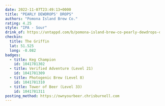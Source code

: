 ```yaml
---
date: 2022-11-07T23:49:13+0000
title: "PEARLY DEWDROPS' DROPS"
authors: "Pomona Island Brew Co."
rating: 4.25
style: "IPA - Sour"
drink_of: https://untappd.com/b/pomona-island-brew-co-pearly-dewdrops-drops/4922410
checkin:
  title: The Griffin
  lat: 51.525
  long: -0.082
badges:
  - title: Keg Champion
    id: 1041781302
  - title: Verified Adventure (Level 21)
    id: 1041781309
  - title: Photogenic Brew (Level 8)
    id: 1041781310
  - title: Tower of Beer (Level 33)
    id: 1041781311
posting_method: https://ownyourbeer.chrisburnell.com
---
```

